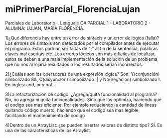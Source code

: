 # miPrimerParcial_FlorenciaLujan
Parciales de Laboratorio I. Lenguaje C#
PARCIAL 1 - LABORATORIO 2 - ALUMNA: LUJAN, MARIA FLORENCIA.


1)¿Qué diferencia hay entre un error de sintaxis y un error de lógica (falla)?
Los errores de sintaxis son detectados por el compilador antes de ejecutar el programa. Estos podrían ser faltas de ";" al fin de la sentencia, palabras claves mal escritas etc.
Los errores lógicos son más difíciles de localizar, estos se deben a una mala implementación de la solución de un problema, que no nos arrojaría resultados o los resultados serían incorrectos.

2)¿Cuáles son los operadores de una expresión lógica?
Son: Y(conjunción) simbolizado &&, O(disyuncion) simbolizado || y No(negacion) simbolizado !. En ingles: and, or y not. 

3)La refactorización de código: ¿Agrega/quita funcionalidad al programa?
No, no agrega ni quita funcionalidades. Sino que las optimiza, haciendo que el codigo sea mas eficiente.
Por ejemplo reduciendo la cantidad de lineas quitando código muerto, haciendo que el codigo sea mas legible, facilitando el mantenimiento de codigo

4)Dentro de un ArrayList: ¿se pueden insertar valores de distinto tipo?
SÍ. Es una de las caracteristicas de los Arraylist.
